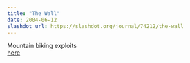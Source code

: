 ```yaml
---
title: "The Wall"
date: 2004-06-12
slashdot_url: https://slashdot.org/journal/74212/the-wall
---
```


<p>Mountain biking exploits<br><a href="http://www.t.abell.dsl.pipex.com/photos/wales_20040610/">here</a></p>

